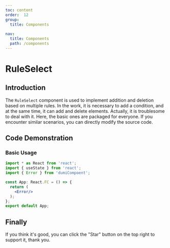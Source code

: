 ```yaml
---
toc: content
order:  12
group:
  title: Components
  
nav:
  title: Components
  path: /components
---
```


# RuleSelect

## Introduction

The `RuleSelect` component is used to implement addition and deletion based on multiple rules. In the work, it is necessary to add a condition, and at the same time, it can add and delete elements. Actually, it is troublesome to deal with it. Here, the basic ones are packaged for everyone. If you encounter similar scenarios, you can directly modify the source code.

## Code Demonstration

### Basic Usage

```jsx
import * as React from 'react';
import { useState } from 'react';
import { Error } from 'dumiCompoent';

const App: React.FC = () => {
  return (
    <Error/>
  );
};
export default App;
```


## Finally

If you think it's good, you can click the "Star" button on the top right to support it, thank you.
